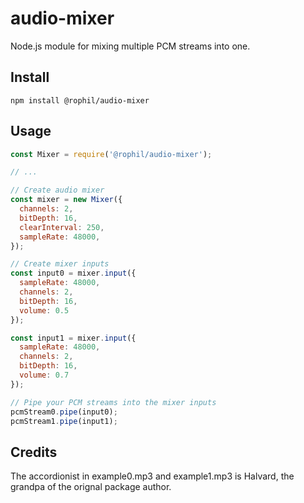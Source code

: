 # audio-mixer

Node.js module for mixing multiple PCM streams into one.

## Install

```
npm install @rophil/audio-mixer
```

## Usage

```js
const Mixer = require('@rophil/audio-mixer');

// ...

// Create audio mixer
const mixer = new Mixer({
  channels: 2,
  bitDepth: 16,
  clearInterval: 250,
  sampleRate: 48000,
});

// Create mixer inputs
const input0 = mixer.input({
  sampleRate: 48000,
  channels: 2,
  bitDepth: 16,
  volume: 0.5
});

const input1 = mixer.input({
  sampleRate: 48000,
  channels: 2,
  bitDepth: 16,
  volume: 0.7
});

// Pipe your PCM streams into the mixer inputs
pcmStream0.pipe(input0);
pcmStream1.pipe(input1);
```

## Credits

The accordionist in example0.mp3 and example1.mp3 is Halvard, the grandpa of the orignal package author.

